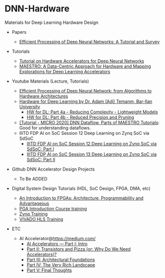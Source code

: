 # DNN-Hardware
Materials for Deep Learning Hardware Design
* Papers
   * [Efficient Processing of Deep Neural Networks: A Tutorial and Survey](https://ieeexplore.ieee.org/document/8114708)


* Tutorials
   * [Tutorial on Hardware Accelerators for Deep Neural Networks](https://eyeriss.mit.edu/tutorial.html)
   * [MAESTRO: A Data-Centric Approach for Hardware and Mapping Explorations for Deep Learning Accelerators](https://maestro.ece.gatech.edu/docs/build/html/tutorials/micro2020.html)


* Youtube Materials (Lecture, Tutorials)
   * [Efficient Processing of Deep Neural Network: from Algorithms to Hardware Architectures](https://slideslive.com/38922815/efficient-processing-of-deep-neural-network-from-algorithms-to-hardware-architectures)
   * [Hardware for Deep Learning by Dr. Adam (Adi) Temanm, Bar-Ilan University](https://www.youtube.com/playlist?list=PLZU5hLL_713wXlIeer4vZmvzfE_FoCkIP)
      * [HW for DL: Part 4a - Reducing Complexity - Lightweight Models](https://www.youtube.com/watch?v=RjVuL4VeuKU&list=PLZU5hLL_713wXlIeer4vZmvzfE_FoCkIP&index=6)
      * [HW for DL: Part 4b - Reduced Precision and Pruning](https://www.youtube.com/watch?v=Z0PIs-On5NQ&list=PLZU5hLL_713wXlIeer4vZmvzfE_FoCkIP&index=7)
   * [[Tutorial - MICRO 2020] DNN Dataflow, Parts of MAESTRO Tutorials](https://www.youtube.com/watch?v=SpDY7nN33Ys): Good for understanding dataflows.
   * IIITD FDP AI on SoC Session 12 Deep Learning on Zynq SoC via SdSoC
      * [IIITD FDP AI on SoC Session 12 Deep Learning on Zynq SoC via SdSoC: Part I](https://www.youtube.com/watch?v=9T52P3pVVLw&list=PL579fbjB-a0ucYzxr_KGBx6l9GmSEiTqw&index=12)
      * [IIITD FDP AI on SoC Session 13 Deep Learning on Zynq SoC via SdSoC: Part II](https://www.youtube.com/watch?v=k76N1aA-m38&list=PL579fbjB-a0ucYzxr_KGBx6l9GmSEiTqw&index=13)

* Github DNN Accelerator Design Projects
   * To Be ADDED
   
* Digital System Design Tutorials (HDL, SoC Design, FPGA, DMA, etc)
   * [An Introduction to FPGAs: Architecture, Programmability and Advantageous](https://www.youtube.com/watch?v=ahws--oNpBc&list=PLXHMvqUANAFOviU0J8HSp0E91lLJInzX1)
   * [PGA Introduction Course training](https://www.youtube.com/playlist?list=PLo7bVbJhQ6qxesicBHQwSl4nYOMJO2CHw)
   * [Zynq Training](https://www.youtube.com/watch?v=_rm6bPxAk7E&list=PLo7bVbJhQ6qyAc5-z6CtWhZAiFk2GkZD8)
   * [VIVADO HLS Training](https://www.youtube.com/watch?v=kgae3Wzqngs&list=PLo7bVbJhQ6qzK6ELKCm8H_WEzzcr5YXHC)


 * ETC
   * AI Accelerator@https://medium.com/
      * [AI Accelerators — Part I: Intro](https://medium.com/@adi.fu7/ai-accelerators-part-i-intro-822c2cdb4ca4)
      * [Part II: Transistors and Pizza (or: Why Do We Need Accelerators)?](https://medium.com/@adi.fu7/ai-accelerators-part-ii-transistors-and-pizza-or-why-do-we-need-accelerators-75738642fdaa)
      * [Part III: Architectural Foundations](https://medium.com/@adi.fu7/ai-accelerators-part-iii-architectural-foundations-3f1f73d61f1f)
      * [Part IV: The Very Rich Landscape](https://medium.com/@adi.fu7/ai-accelerators-part-iv-the-very-rich-landscape-17481be80917)
      * [Part V: Final Thoughts](https://medium.com/@adi.fu7/ai-accelerators-part-v-final-thoughts-94eae9dbfafb)
